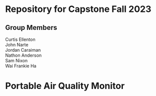 # Repository for Capstone Fall 2023
## Group Members
Curtis Ellenton \
John Narte \
Jordan Caraiman \
Nathon Anderson \
Sam Nixon \
Wai Frankie Ha

# Portable Air Quality Monitor


